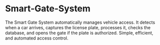 # Smart-Gate-System
The Smart Gate System automatically manages vehicle access. It detects when a car arrives, captures the license plate, processes it, checks the database, and opens the gate if the plate is authorized. Simple, efficient, and automated access control.
